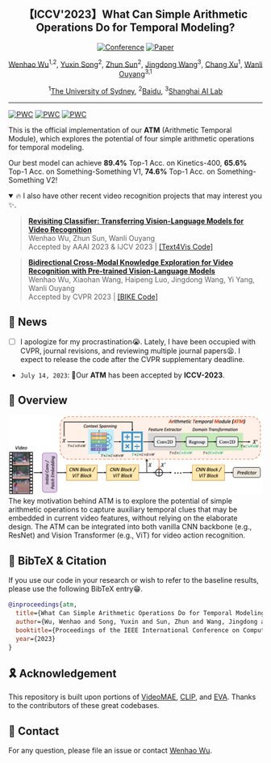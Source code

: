 

<div align="center">

<h2>【ICCV'2023】What Can Simple Arithmetic Operations Do for Temporal Modeling? </h2>

[![Conference](http://img.shields.io/badge/ICCV-2023-f9f107.svg)](https://iccv2023.thecvf.com/)
[![Paper](http://img.shields.io/badge/Paper-arxiv.2307.08908-b31b1b.svg)](https://arxiv.org/abs/2307.08908)


[Wenhao Wu](https://whwu95.github.io/)<sup>1,2</sup>, [Yuxin Song]()<sup>2</sup>, [Zhun Sun]()<sup>2</sup>, [Jingdong Wang](https://jingdongwang2017.github.io/)<sup>3</sup>, [Chang Xu](http://changxu.xyz/)<sup>1</sup>, [Wanli Ouyang](https://wlouyang.github.io/)<sup>3,1</sup>

 
<sup>1</sup>[The University of Sydney](https://www.sydney.edu.au/), <sup>2</sup>[Baidu](https://vis.baidu.com/#/), <sup>3</sup>[Shanghai AI Lab](https://www.shlab.org.cn/)

</div>


***
[![PWC](https://img.shields.io/endpoint.svg?url=https://paperswithcode.com/badge/what-can-simple-arithmetic-operations-do-for/action-recognition-in-videos-on-something-1)](https://paperswithcode.com/sota/action-recognition-in-videos-on-something-1?p=what-can-simple-arithmetic-operations-do-for)
[![PWC](https://img.shields.io/endpoint.svg?url=https://paperswithcode.com/badge/what-can-simple-arithmetic-operations-do-for/action-classification-on-kinetics-400)](https://paperswithcode.com/sota/action-classification-on-kinetics-400?p=what-can-simple-arithmetic-operations-do-for)
[![PWC](https://img.shields.io/endpoint.svg?url=https://paperswithcode.com/badge/what-can-simple-arithmetic-operations-do-for/action-recognition-in-videos-on-something)](https://paperswithcode.com/sota/action-recognition-in-videos-on-something?p=what-can-simple-arithmetic-operations-do-for)

This is the official implementation of our **ATM** (Arithmetic Temporal Module), which explores the potential of four simple arithmetic operations for temporal modeling. 

Our best model can achieve **89.4%** Top-1 Acc. on Kinetics-400, **65.6%** Top-1 Acc. on Something-Something V1, **74.6%** Top-1 Acc. on Something-Something V2!


<details open><summary>🔥 I also have other recent video recognition projects that may interest you ✨. </summary><p>


> [**Revisiting Classifier: Transferring Vision-Language Models for Video Recognition**](https://arxiv.org/abs/2207.01297)<br>
> Wenhao Wu, Zhun Sun, Wanli Ouyang <br>
> Accepted by AAAI 2023 & IJCV 2023 | [[Text4Vis Code]](https://github.com/whwu95/Text4Vis)



> [**Bidirectional Cross-Modal Knowledge Exploration for Video Recognition with Pre-trained Vision-Language Models**](https://arxiv.org/abs/2301.00182)<br>
> Wenhao Wu, Xiaohan Wang, Haipeng Luo, Jingdong Wang, Yi Yang, Wanli Ouyang <br>
> Accepted by CVPR 2023 | [[BIKE Code]](https://github.com/whwu95/BIKE)


</p></details>


<!-- ## Content
- [Content](#content)
- [📣 News](#-news)
- [🌈 Overview](#-overview)
- [📌 BibTeX \& Citation](#-bibtex--citation)
- [🎗️ Acknowledgement](#️-acknowledgement)
- [👫 Contact](#-contact) -->



## 📣 News
- [ ]  I apologize for my procrastination😭. Lately, I have been occupied with CVPR, journal revisions, and reviewing multiple journal papers😫. I expect to release the code after the CVPR supplementary deadline.
-  `July 14, 2023`: 🎉Our **ATM** has been accepted by **ICCV-2023**.


## 🌈 Overview
![ATM](pics/ATM.png)
The key motivation behind ATM is to explore the potential of simple arithmetic operations to capture auxiliary temporal clues that may be embedded in current video features, without relying on the elaborate design. The ATM can be integrated into both vanilla CNN backbone (e.g., ResNet) and Vision Transformer (e.g., ViT) for video action recognition.





<a name="bibtex"></a>
## 📌 BibTeX & Citation

If you use our code in your research or wish to refer to the baseline results, please use the following BibTeX entry😁.


```bibtex
@inproceedings{atm,
  title={What Can Simple Arithmetic Operations Do for Temporal Modeling?},
  author={Wu, Wenhao and Song, Yuxin and Sun, Zhun and Wang, Jingdong and Xu, Chang and Ouyang, Wanli},
  booktitle={Proceedings of the IEEE International Conference on Computer Vision (ICCV)},
  year={2023}
}
```


<a name="acknowledgment"></a>
## 🎗️ Acknowledgement

This repository is built upon portions of [VideoMAE](https://github.com/MCG-NJU/VideoMAE), [CLIP](https://github.com/openai/CLIP), and [EVA](https://github.com/baaivision/EVA). Thanks to the contributors of these great codebases.


## 👫 Contact
For any question, please file an issue or contact [Wenhao Wu](https://whwu95.github.io/).
